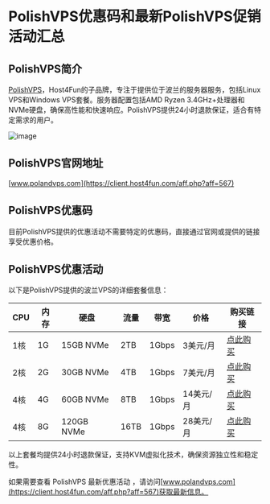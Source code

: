 # PolishVPS优惠码和最新PolishVPS促销活动汇总

## PolishVPS简介
[PolishVPS](https://client.host4fun.com/aff.php?aff=567)，Host4Fun的子品牌，专注于提供位于波兰的服务器服务，包括Linux VPS和Windows VPS套餐。服务器配置包括AMD Ryzen 3.4GHz+处理器和NVMe硬盘，确保高性能和快速响应。PolishVPS提供24小时退款保证，适合有特定需求的用户。

![image](https://github.com/chanhgsm652/PolishVPS/assets/157686663/1493f3ca-2f9f-47eb-8aab-dcc94cbdd8f8)

## PolishVPS官网地址
[www.polandvps.com](https://client.host4fun.com/aff.php?aff=567)

## PolishVPS优惠码
目前PolishVPS提供的优惠活动不需要特定的优惠码，直接通过官网或提供的链接享受优惠价格。

## PolishVPS优惠活动
以下是PolishVPS提供的波兰VPS的详细套餐信息：

| CPU | 内存 | 硬盘      | 流量 | 带宽   | 价格      | 购买链接                                |
|-----|------|-----------|------|--------|-----------|-----------------------------------------|
| 1核 | 1G   | 15GB NVMe | 2TB  | 1Gbps  | 3美元/月  | [点此购买](https://client.host4fun.com/aff.php?aff=567&pid=129) |
| 2核 | 2G   | 30GB NVMe | 4TB  | 1Gbps  | 7美元/月  | [点此购买](https://client.host4fun.com/aff.php?aff=567&gid=34) |
| 4核 | 4G   | 60GB NVMe | 8TB  | 1Gbps  | 14美元/月 | [点此购买](https://client.host4fun.com/aff.php?aff=567&gid=34) |
| 4核 | 8G   | 120GB NVMe| 16TB | 1Gbps  | 28美元/月 | [点此购买](https://client.host4fun.com/aff.php?aff=567&gid=34) |

以上套餐均提供24小时退款保证，支持KVM虚拟化技术，确保资源独立性和稳定性。

如果需要查看 PolishVPS 最新优惠活动 ，请访问[www.polandvps.com](https://client.host4fun.com/aff.php?aff=567)获取最新信息。

